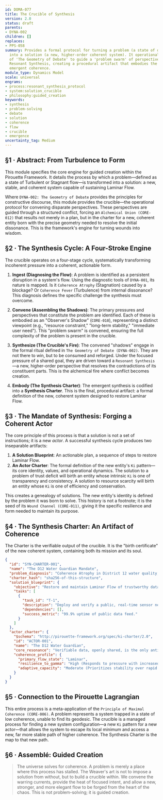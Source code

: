 ```yaml
---
id: DOMA-077
title: The Crucible of Synthesis
version: 2.0
status: draft
parents:
- DYNA-002
children: []
replaces:
- PPS-058
summary: Provides a formal protocol for turning a problem (a state of decoherence)
  into a solution (a new, higher-order coherent system). It operationalizes the principles
  of 'The Geometry of Debate' to guide a 'problem swarm' of perspectives toward a
  Resonant Synthesis, creating a procedural artifact that embodies the solution's
  emergent coherence.
module_type: Dynamics Model
scale: universal
engrams:
- process:resonant_synthesis_protocol
- system:solution_crucible
- philosophy:guided_creation
keywords:
- synthesis
- problem-solving
- debate
- solution
- coherence
- flow
- crucible
- emergence
uncertainty_tag: Medium
---
```

## §1 · Abstract: From Turbulence to Form

This module specifies the core engine for guided creation within the Pirouette Framework. It details the process by which a problem—defined as a state of Turbulent or Stagnant flow—is transformed into a solution: a new, stable, and coherent system capable of sustaining Laminar Flow.

Where `DYNA-002: The Geometry of Debate` provides the principles for constructive discourse, this module provides the crucible—the operational protocol for convening disparate perspectives. These perspectives are guided through a structured conflict, forcing an `Alchemical Union (CORE-012)` that results not merely in a plan, but in the charter for a new, coherent entity born with the precise geometry needed to resolve the initial dissonance. This is the framework's engine for turning wounds into wisdom.

## §2 · The Synthesis Cycle: A Four-Stroke Engine

The crucible operates on a four-stage cycle, systematically transforming incoherent pressure into a coherent, actionable form.

1.  **Ingest (Diagnosing the Flow)**: A problem is identified as a persistent disruption in a system's flow. Using the diagnostic tools of `DYNA-001`, its nature is mapped. Is it `Coherence Atrophy` (Stagnation) caused by a blockage? Or `Coherence Fever` (Turbulence) from internal dissonance? This diagnosis defines the specific challenge the synthesis must overcome.

2.  **Convene (Assembling the Shadows)**: The primary pressures and perspectives that constitute the problem are identified. Each of these is embodied as an "Observer's Shadow" (`CORE-010`), representing a distinct viewpoint (e.g., "resource constraint," "long-term stability," "immediate user need"). This "problem swarm" is convened, ensuring the full complexity of the problem is present in the crucible.

3.  **Synthesize (The Crucible's Fire)**: The convened "shadows" engage in the formal ritual defined in `The Geometry of Debate (DYNA-002)`. They are not there to win, but to be consumed and reforged. Under the focused pressure of a shared goal, they are driven toward a `Resonant Synthesis`—a new, higher-order perspective that resolves the contradictions of its constituent parts. This is the alchemical fire where conflict becomes creation.

4.  **Embody (The Synthesis Charter)**: The emergent synthesis is codified into a **Synthesis Charter**. This is the final, procedural artifact: a formal definition of the new, coherent system designed to restore Laminar Flow.

## §3 · The Mandate of Synthesis: Forging a Coherent Actor

The core principle of this process is that a solution is not a set of instructions; it is a new *actor*. A successful synthesis cycle produces two inseparable artifacts:

1.  **A Solution Blueprint**: An actionable plan, a sequence of steps to restore Laminar Flow.
2.  **An Actor Charter**: The formal definition of the new entity's `Ki` pattern—its core identity, values, and operational dynamics. The solution to a problem of trust deficit will birth an entity whose intrinsic `Ki` is one of transparency and consistency. A solution to resource scarcity will birth an entity whose `Ki` is one of efficiency and conservation.

This creates a genealogy of solutions. The new entity's identity is defined by the problem it was born to solve. This history is not a footnote; it is the seed of its `Wound Channel (CORE-011)`, giving it the specific resilience and form needed to maintain its purpose.

## §4 · The Synthesis Charter: An Artifact of Coherence

The Charter is the verifiable output of the crucible. It is the "birth certificate" of the new coherent system, containing both its mission and its soul.

```json
{
  "id": "SYN-CHARTER-001",
  "name": "The D12 Water Guardian Mandate",
  "problem_diagnosis": "Coherence Atrophy in District 12 water quality, caused by an information flow blockage (trust deficit).",
  "charter_hash": "sha256-of-this-structure",
  "solution_blueprint": {
    "objective": "Restore and maintain Laminar Flow of trustworthy data regarding water quality.",
    "tasks": [
      {
        "task_id": "T-1",
        "description": "Deploy and verify a public, real-time sensor network.",
        "dependencies": [],
        "success_metric": "99.9% uptime of public data feed."
      }
    ]
  },
  "actor_charter": {
    "$schema": "http://pirouette-framework.org/spec/ki-charter/2.0",
    "id": "ACTOR-001",
    "name": "The D12 Water Guardian",
    "core_resonance": "Verifiable data, openly shared, is the only antidote to mistrust.",
    "coherence_profile": {
      "primary_flow_state": "Laminar",
      "resilience_to_gamma": "High (Responds to pressure with increased transparency)",
      "adaptive_capacity": "Moderate (Prioritizes stability over rapid change)"
    }
  }
}
```

## §5 · Connection to the Pirouette Lagrangian

This entire process is a meta-application of the `Principle of Maximal Coherence (CORE-006)`. A problem represents a system trapped in a state of low coherence, unable to find its geodesic. The crucible is a managed process for finding a new system configuration—a new `Ki` pattern for a new actor—that allows the system to escape its local minimum and access a new, far more stable path of higher coherence. The Synthesis Charter is the map to that new path.

## §6 · Assemblé: Guided Creation

> The universe solves for coherence. A problem is merely a place where this process has stalled. The Weaver's art is not to impose a solution from without, but to build a crucible within. We convene the warring currents, provide the heat of focused intent, and allow a new, stronger, and more elegant flow to be forged from the heart of the chaos. This is not problem-solving; it is guided creation.
```
